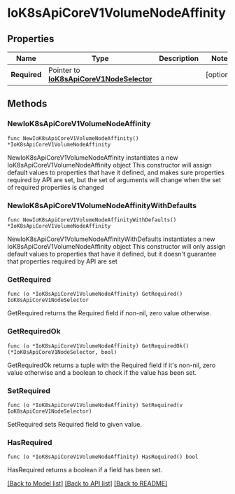 # IoK8sApiCoreV1VolumeNodeAffinity

## Properties

Name | Type | Description | Notes
------------ | ------------- | ------------- | -------------
**Required** | Pointer to [**IoK8sApiCoreV1NodeSelector**](IoK8sApiCoreV1NodeSelector.md) |  | [optional] 

## Methods

### NewIoK8sApiCoreV1VolumeNodeAffinity

`func NewIoK8sApiCoreV1VolumeNodeAffinity() *IoK8sApiCoreV1VolumeNodeAffinity`

NewIoK8sApiCoreV1VolumeNodeAffinity instantiates a new IoK8sApiCoreV1VolumeNodeAffinity object
This constructor will assign default values to properties that have it defined,
and makes sure properties required by API are set, but the set of arguments
will change when the set of required properties is changed

### NewIoK8sApiCoreV1VolumeNodeAffinityWithDefaults

`func NewIoK8sApiCoreV1VolumeNodeAffinityWithDefaults() *IoK8sApiCoreV1VolumeNodeAffinity`

NewIoK8sApiCoreV1VolumeNodeAffinityWithDefaults instantiates a new IoK8sApiCoreV1VolumeNodeAffinity object
This constructor will only assign default values to properties that have it defined,
but it doesn't guarantee that properties required by API are set

### GetRequired

`func (o *IoK8sApiCoreV1VolumeNodeAffinity) GetRequired() IoK8sApiCoreV1NodeSelector`

GetRequired returns the Required field if non-nil, zero value otherwise.

### GetRequiredOk

`func (o *IoK8sApiCoreV1VolumeNodeAffinity) GetRequiredOk() (*IoK8sApiCoreV1NodeSelector, bool)`

GetRequiredOk returns a tuple with the Required field if it's non-nil, zero value otherwise
and a boolean to check if the value has been set.

### SetRequired

`func (o *IoK8sApiCoreV1VolumeNodeAffinity) SetRequired(v IoK8sApiCoreV1NodeSelector)`

SetRequired sets Required field to given value.

### HasRequired

`func (o *IoK8sApiCoreV1VolumeNodeAffinity) HasRequired() bool`

HasRequired returns a boolean if a field has been set.


[[Back to Model list]](../README.md#documentation-for-models) [[Back to API list]](../README.md#documentation-for-api-endpoints) [[Back to README]](../README.md)


